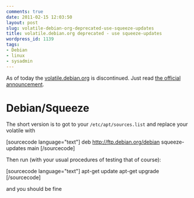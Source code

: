 ```yaml
---
comments: true
date: 2011-02-15 12:03:50
layout: post
slug: volatile-debian-org-deprecated-use-squeeze-updates
title: volatile.debian.org deprecated - use squeeze-updates
wordpress_id: 1139
tags:
- Debian
- linux
- sysadmin
---
```


As of today the [volatile.debian.org](http://www.debian.org/volatile/) is discontinued. Just read [the official announcement](http://lists.debian.org/debian-volatile-announce/2011/msg00000.html).


# Debian/Squeeze


The short version is to got to your `/etc/apt/sources.list` and replace your volatile with

[sourcecode language="text"]
deb http://ftp.debian.org/debian squeeze-updates main
[/sourcecode]

Then run (with your usual procedures of testing that of course):

[sourcecode language="text"]
apt-get update
apt-get upgrade
[/sourcecode]

and you should be fine
